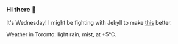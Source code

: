 ### Hi there :wave:

It's Wednesday! I might be fighting with Jekyll to make [this](https://swissclubto.github.io) better.

Weather in Toronto: light rain, mist, at +5°C.
